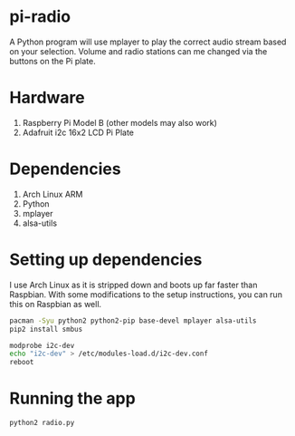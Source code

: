 pi-radio
========

A Python program will use mplayer to play the correct audio stream based on your selection. Volume and radio stations can me changed via the buttons on the Pi plate.


Hardware
====
1. Raspberry Pi Model B (other models may also work)
2. Adafruit i2c 16x2 LCD Pi Plate

Dependencies
=====
1. Arch Linux ARM
2. Python
3. mplayer
4. alsa-utils


Setting up dependencies
=====

I use Arch Linux as it is stripped down and boots up far faster than Raspbian. With some modifications to the setup instructions, you can run this on Raspbian as well.

```bash
pacman -Syu python2 python2-pip base-devel mplayer alsa-utils
pip2 install smbus

modprobe i2c-dev
echo "i2c-dev" > /etc/modules-load.d/i2c-dev.conf
reboot

```

Running the app
=====

```bash
python2 radio.py
```








